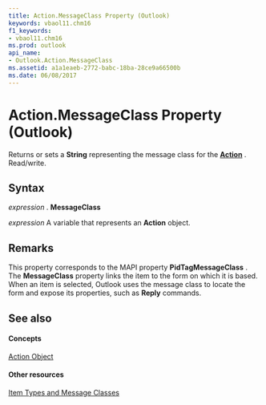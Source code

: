 ```yaml
---
title: Action.MessageClass Property (Outlook)
keywords: vbaol11.chm16
f1_keywords:
- vbaol11.chm16
ms.prod: outlook
api_name:
- Outlook.Action.MessageClass
ms.assetid: a1a1eaeb-2772-babc-18ba-28ce9a66500b
ms.date: 06/08/2017
---
```



# Action.MessageClass Property (Outlook)

Returns or sets a  **String** representing the message class for the **[Action](Outlook.Action.md)** . Read/write.


## Syntax

 _expression_ . **MessageClass**

 _expression_ A variable that represents an **Action** object.


## Remarks

This property corresponds to the MAPI property  **PidTagMessageClass** . The **MessageClass** property links the item to the form on which it is based. When an item is selected, Outlook uses the message class to locate the form and expose its properties, such as **Reply** commands.


## See also


#### Concepts


[Action Object](Outlook.Action.md)
#### Other resources


[Item Types and Message Classes](http://msdn.microsoft.com/library/15b709cc-7486-b6c7-88a3-4a4d8e0ab292%28Office.15%29.aspx)



